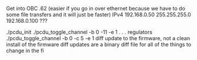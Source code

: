 
Get into OBC .62 (easier if you go in over ethernet because we have to do some file transfers and it will just be faster)
IPv4
192.168.0.50
255.255.255.0
192.168.0.100
???

./pcdu_init
./pcdu_toggle_channel -b 0 -11 -e 1
.
.
.
regulators
./pcdu_toggle_channel -b 0 -c 5 -e 1
diff update to the firmware, not a clean install of the firmware
diff updates are a binary diff file for all of the things to change in the fi